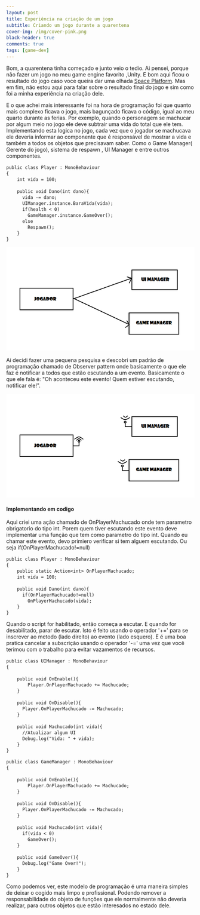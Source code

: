 ```yaml
---
layout: post
title: Experiência na criação de um jogo
subtitle: Criando um jogo durante a quarentena
cover-img: /img/cover-pink.png
black-header: true
comments: true
tags: [game-dev]
---
```


Bom, a quarentena tinha começado e junto veio o tedio. Ai pensei, porque não fazer um jogo no meu game engine favorito ,Unity. E bom aqui ficou o resultado do jogo caso voce queira dar uma olhada [Space Platform][1bc24e0c]. Mas em fim, não estou aqui para falar sobre o resultado final do jogo e sim como foi a minha experiência na criação dele.

E o que achei mais interessante foi na hora de programação foi que quanto mais complexo ficava o jogo, mais bagunçado ficava o código, igual ao meu quarto durante as ferias.
Por exemplo, quando o personagem se machucar por algum meio no jogo ele deve subtrair uma vida do total que ele tem. Implementando esta logica no jogo, cada vez que o jogador se machucava ele deveria informar ao componente que é responsável de mostrar a vida e também a todos os objetos que precisavam saber. Como o Game Manager( Gerente do jogo), sistema de respawn , UI Manager e entre outros componentes.

```
public class Player : MonoBehaviour
{
    int vida = 100;

    public void Dano(int dano){
      vida -= dano;
      UIManager.instance.BaraVida(vida);
      if(health < 0)
        GameManager.instance.GameOver();
      else
        Respawn();
    }
}
```
![old-pattern](/img/jogador-old-pattern.png)

Ai decidi fazer uma pequena pesquisa e descobri um padrão de programação chamado de Observer pattern onde basicamente o que ele faz é notificar a todos que estão escutando a um evento.
Basicamente o que ele fala é: "Oh aconteceu este evento! Quem estiver escutando, notificar ele!".

![observer-patter](/img/jogador-observer-patter.png)

#### Implementando em codigo
Aqui criei uma ação chamado de OnPlayerMachucado onde tem parametro obrigatorio do tipo int. Porem quem tiver escutando este evento deve implementar uma função que tem como parametro do tipo int.
Quando eu chamar este evento, devo primiero verificar si tem alguem escutando. Ou seja if(OnPlayerMachucado!=null)
```
public class Player : MonoBehaviour
{
    public static Action<int> OnPlayerMachucado;
    int vida = 100;

    public void Dano(int dano){
      if(OnPlayerMachucado!=null)
        OnPlayerMachucado(vida);
    }
}
```
Quando o script for habilitado, então começa a escutar. E quando for desabilitado, parar de escutar. Isto é feito usando o operador '+=' para se inscrever ao metodo (lado direito) ao evento (lado esquero). E é uma boa pratica cancelar a subscrição usando o operador '-=' uma vez que você terimou com o trabalho para evitar vazamentos de recursos.
```
public class UIManager : MonoBehaviour
{

    public void OnEnable(){
        Player.OnPlayerMachucado += Machucado;
    }

    public void OnDisable(){
      Player.OnPlayerMachucado -= Machucado;
    }

    public void Machucado(int vida){
      //Atualizar algum UI
      Debug.log("Vida: " + vida);
    }
}
```
```
public class GameManager : MonoBehaviour
{

    public void OnEnable(){
        Player.OnPlayerMachucado += Machucado;
    }

    public void OnDisable(){
      Player.OnPlayerMachucado -= Machucado;
    }

    public void Machucado(int vida){
      if(vida < 0)
        GameOver();
    }

    public void GameOver(){
      Debug.log("Game Over!");
    }
}
```
Como podemos ver, este modelo de programação é uma maneira simples de deixar o cogido mais limpo e profissional.
Podendo remover a responsabilidade do objeto de funções que ele normalmente não deveria realizar, para outros objetos que estão interesados no estado dele.


  [1bc24e0c]: https://pedroesli.itch.io/space-platform "My space platform game"
